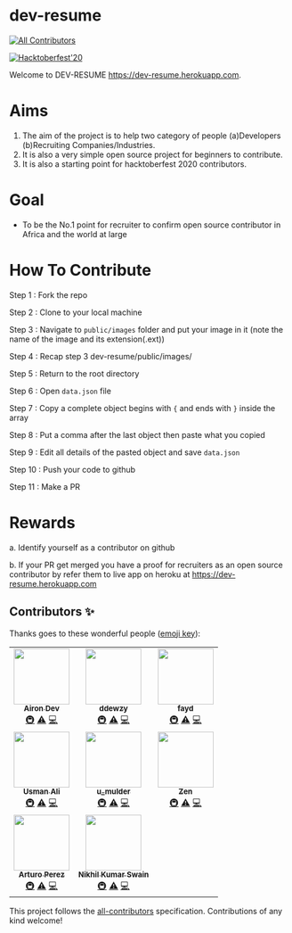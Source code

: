 # dev-resume
<!-- ALL-CONTRIBUTORS-BADGE:START - Do not remove or modify this section -->
[![All Contributors](https://img.shields.io/badge/all_contributors-8-orange.svg?style=flat-square)](#contributors-)
<!-- ALL-CONTRIBUTORS-BADGE:END -->
[![Hacktoberfest'20](https://img.shields.io/badge/hacktoberfest-2020-pinkpurple)](#)

Welcome to DEV-RESUME <https://dev-resume.herokuapp.com>.

# Aims

1. The aim of the project is to help two category of people (a)Developers (b)Recruiting Companies/Industries.
2. It is also a very simple open source project for beginners to contribute.
3. It is also a starting point for hacktoberfest 2020 contributors.

# Goal

- To be the No.1 point for recruiter to confirm open source contributor in Africa and the world at large

# How To Contribute

Step 1 : Fork the repo

Step 2 : Clone to your local machine

Step 3 : Navigate to `public/images` folder and put your image in it (note the name of the image and its extension(.ext))

Step 4 : Recap step 3 dev-resume/public/images/

Step 5 : Return to the root directory

Step 6 : Open `data.json` file

Step 7 : Copy a complete object begins with `{` and ends with `}` inside the array

Step 8 : Put a comma after the last object then paste what you copied

Step 9 : Edit all details of the pasted object and save `data.json`

Step 10 : Push your code to github

Step 11 : Make a PR

# Rewards

a. Identify yourself as a contributor on github

b. If your PR get merged you have a proof for recruiters as an open source contributor by refer them to live app on heroku at <https://dev-resume.herokuapp.com>

## Contributors ✨

Thanks goes to these wonderful people ([emoji key](https://allcontributors.org/docs/en/emoji-key)):

<!-- ALL-CONTRIBUTORS-LIST:START - Do not remove or modify this section -->
<!-- prettier-ignore-start -->
<!-- markdownlint-disable -->
<table>
  <tr>
    <td align="center"><a href="https://github.com/AironDev"><img src="https://avatars1.githubusercontent.com/u/29748407?v=4" width="100px;" alt=""/><br /><sub><b>Airon Dev</b></sub></a><br /><a href="#infra-AironDev" title="Infrastructure (Hosting, Build-Tools, etc)">🚇</a> <a href="https://github.com/Taiwrash/dev-resume/commits?author=AironDev" title="Tests">⚠️</a> <a href="https://github.com/Taiwrash/dev-resume/commits?author=AironDev" title="Code">💻</a></td>
    <td align="center"><a href="https://github.com/ddewzy"><img src="https://avatars3.githubusercontent.com/u/64855703?v=4" width="100px;" alt=""/><br /><sub><b>ddewzy</b></sub></a><br /><a href="#infra-ddewzy" title="Infrastructure (Hosting, Build-Tools, etc)">🚇</a> <a href="https://github.com/Taiwrash/dev-resume/commits?author=ddewzy" title="Tests">⚠️</a> <a href="https://github.com/Taiwrash/dev-resume/commits?author=ddewzy" title="Code">💻</a></td>
    <td align="center"><a href="http://fayd.me"><img src="https://avatars3.githubusercontent.com/u/36627266?v=4" width="100px;" alt=""/><br /><sub><b>fayd</b></sub></a><br /><a href="#infra-faisalsayed10" title="Infrastructure (Hosting, Build-Tools, etc)">🚇</a> <a href="https://github.com/Taiwrash/dev-resume/commits?author=faisalsayed10" title="Tests">⚠️</a> <a href="https://github.com/Taiwrash/dev-resume/commits?author=faisalsayed10" title="Code">💻</a></td>
  </tr>
  <tr>
    <td align="center"><a href="https://muhammadusmanali.codes/"><img src="https://avatars1.githubusercontent.com/u/38491660?v=4" width="100px;" alt=""/><br /><sub><b>Usman Ali</b></sub></a><br /><a href="#infra-muhammadosmanali" title="Infrastructure (Hosting, Build-Tools, etc)">🚇</a> <a href="https://github.com/Taiwrash/dev-resume/commits?author=muhammadosmanali" title="Tests">⚠️</a> <a href="https://github.com/Taiwrash/dev-resume/commits?author=muhammadosmanali" title="Code">💻</a></td>
    <td align="center"><a href="http://www.u-mulder.com"><img src="https://avatars0.githubusercontent.com/u/1175728?v=4" width="100px;" alt=""/><br /><sub><b>u_mulder</b></sub></a><br /><a href="#infra-u-mulder" title="Infrastructure (Hosting, Build-Tools, etc)">🚇</a> <a href="https://github.com/Taiwrash/dev-resume/commits?author=u-mulder" title="Tests">⚠️</a> <a href="https://github.com/Taiwrash/dev-resume/commits?author=u-mulder" title="Code">💻</a></td>
    <td align="center"><a href="https://blogzen.js.org"><img src="https://avatars3.githubusercontent.com/u/7939342?v=4" width="100px;" alt=""/><br /><sub><b>Zen</b></sub></a><br /><a href="#infra-mzaini30" title="Infrastructure (Hosting, Build-Tools, etc)">🚇</a> <a href="https://github.com/Taiwrash/dev-resume/commits?author=mzaini30" title="Tests">⚠️</a> <a href="https://github.com/Taiwrash/dev-resume/commits?author=mzaini30" title="Code">💻</a></td>
  </tr>
  <tr>
    <td align="center"><a href="http://perezarturo.github.io"><img src="https://avatars0.githubusercontent.com/u/8907080?v=4" width="100px;" alt=""/><br /><sub><b>Arturo Perez</b></sub></a><br /><a href="#infra-PerezArturo" title="Infrastructure (Hosting, Build-Tools, etc)">🚇</a> <a href="https://github.com/Taiwrash/dev-resume/commits?author=PerezArturo" title="Tests">⚠️</a> <a href="https://github.com/Taiwrash/dev-resume/commits?author=PerezArturo" title="Code">💻</a></td>
    <td align="center"><a href="https://github.com/nikhilswain"><img src="https://avatars2.githubusercontent.com/u/39958596?v=4" width="100px;" alt=""/><br /><sub><b>Nikhil Kumar Swain</b></sub></a><br /><a href="#infra-nikhilswain" title="Infrastructure (Hosting, Build-Tools, etc)">🚇</a> <a href="https://github.com/Taiwrash/dev-resume/commits?author=nikhilswain" title="Tests">⚠️</a> <a href="https://github.com/Taiwrash/dev-resume/commits?author=nikhilswain" title="Code">💻</a></td>
  </tr>
</table>

<!-- markdownlint-enable -->
<!-- prettier-ignore-end -->
<!-- ALL-CONTRIBUTORS-LIST:END -->

This project follows the [all-contributors](https://github.com/all-contributors/all-contributors) specification. Contributions of any kind welcome!
